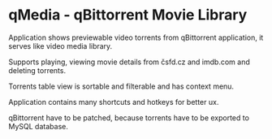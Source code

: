 # qMedia - qBittorrent Movie Library

Application shows previewable video torrents from qBittorrent application, it serves like video media library.

Supports playing, viewing movie details from čsfd.cz and imdb.com and deleting torrents.

Torrents table view is sortable and filterable and has context menu.

Application contains many shortcuts and hotkeys for better ux.

qBittorrent have to be patched, because torrents have to be exported to MySQL database.

